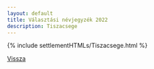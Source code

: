 ```yaml
---
layout: default
title: Választási névjegyzék 2022
description: Tiszacsege
---
```


{% include settlementHTMLs/Tiszacsege.html %}

[Vissza](./)